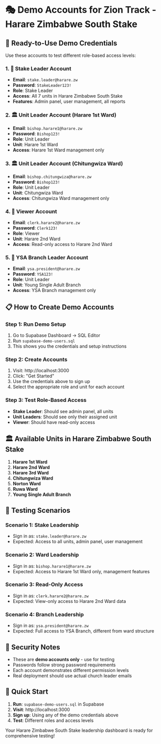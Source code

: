 # 🎭 Demo Accounts for Zion Track - Harare Zimbabwe South Stake

## 🚀 **Ready-to-Use Demo Credentials**

Use these accounts to test different role-based access levels:

### **1. 👑 Stake Leader Account**
- **Email**: `stake.leader@harare.zw`
- **Password**: `StakeLeader123!`
- **Role**: Stake Leader
- **Access**: All 7 units in Harare Zimbabwe South Stake
- **Features**: Admin panel, user management, all reports

### **2. 🏛️ Unit Leader Account (Harare 1st Ward)**
- **Email**: `bishop.harare1@harare.zw`
- **Password**: `Bishop123!`
- **Role**: Unit Leader
- **Unit**: Harare 1st Ward
- **Access**: Harare 1st Ward management only

### **3. 🏛️ Unit Leader Account (Chitungwiza Ward)**
- **Email**: `bishop.chitungwiza@harare.zw`
- **Password**: `Bishop123!`
- **Role**: Unit Leader
- **Unit**: Chitungwiza Ward
- **Access**: Chitungwiza Ward management only

### **4. 👀 Viewer Account**
- **Email**: `clerk.harare2@harare.zw`
- **Password**: `Clerk123!`
- **Role**: Viewer
- **Unit**: Harare 2nd Ward
- **Access**: Read-only access to Harare 2nd Ward

### **5. 🌟 YSA Branch Leader Account**
- **Email**: `ysa.president@harare.zw`
- **Password**: `YSA123!`
- **Role**: Unit Leader
- **Unit**: Young Single Adult Branch
- **Access**: YSA Branch management only

## 📋 **How to Create Demo Accounts**

### **Step 1: Run Demo Setup**
1. Go to Supabase Dashboard → SQL Editor
2. Run `supabase-demo-users.sql`
3. This shows you the credentials and setup instructions

### **Step 2: Create Accounts**
1. Visit: http://localhost:3000
2. Click: "Get Started"
3. Use the credentials above to sign up
4. Select the appropriate role and unit for each account

### **Step 3: Test Role-Based Access**
- **Stake Leader**: Should see admin panel, all units
- **Unit Leaders**: Should see only their assigned unit
- **Viewer**: Should have read-only access

## 🏛️ **Available Units in Harare Zimbabwe South Stake**

1. **Harare 1st Ward**
2. **Harare 2nd Ward**
3. **Harare 3rd Ward**
4. **Chitungwiza Ward**
5. **Norton Ward**
6. **Ruwa Ward**
7. **Young Single Adult Branch**

## 🎯 **Testing Scenarios**

### **Scenario 1: Stake Leadership**
- Sign in as: `stake.leader@harare.zw`
- Expected: Access to all units, admin panel, user management

### **Scenario 2: Ward Leadership**
- Sign in as: `bishop.harare1@harare.zw`
- Expected: Access to Harare 1st Ward only, management features

### **Scenario 3: Read-Only Access**
- Sign in as: `clerk.harare2@harare.zw`
- Expected: View-only access to Harare 2nd Ward data

### **Scenario 4: Branch Leadership**
- Sign in as: `ysa.president@harare.zw`
- Expected: Full access to YSA Branch, different from ward structure

## 🔐 **Security Notes**

- These are **demo accounts only** - use for testing
- Passwords follow strong password requirements
- Each account demonstrates different permission levels
- Real deployment should use actual church leader emails

## 🚀 **Quick Start**

1. **Run**: `supabase-demo-users.sql` in Supabase
2. **Visit**: http://localhost:3000
3. **Sign up**: Using any of the demo credentials above
4. **Test**: Different roles and access levels

Your Harare Zimbabwe South Stake leadership dashboard is ready for comprehensive testing!
